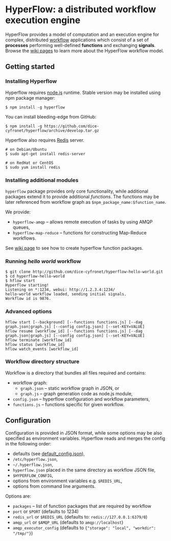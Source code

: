 # HyperFlow: a distributed workflow execution engine

HyperFlow provides a model of computation and an execution engine for complex, distributed [workflow](http://en.wikipedia.org/wiki/Workflow) applications which consist of a set of **processes** performing well-defined **functions** and exchanging **signals**. Browse the [wiki pages](https://github.com/dice-cyfronet/hyperflow/wiki) to learn more about the HyperFlow workflow model. 


## Getting started

### Installing Hyperflow

Hyperflow requires [node.js](http://nodejs.org) runtime. Stable version may be installed using npm package manager:

```shell
$ npm install -g hyperflow
```

You can install bleeding-edge from GitHub:

```shell
$ npm install -g https://github.com/dice-cyfronet/hyperflow/archive/develop.tar.gz
```

Hyperflow also requires [Redis](http://redis.io) server.

```shell
# on Debian/Ubuntu
$ sudo apt-get install redis-server

# on RedHat or CentOS
$ sudo yum install redis 
```

### Installing additional modules

`hyperflow` package provides only core functionality, while additional packages extend it to provide additional *functions*. The functions may be later referenced from workflow graph as `$npm_package_name:$function_name`.

We provide:

* `hyperflow-amqp` – allows remote execution of tasks by using AMQP queues,
* `hyperflow-map-reduce` – functions for constructing Map-Reduce workflows.

See [wiki page](http://...) to see how to create hyperflow function packages. 

### Running *hello world* workflow

```shell
$ git clone http://github.com/dice-cyfronet/hyperflow-hello-world.git
$ cd hyperflow-hello-world
$ hflow start
Hyperflow starting!
Listening on *:1234, webui: http://1.2.3.4:1234/
hello-world workflow loaded, sending initial signals.
Workflow id is 9876.
```
### Advanced options

```
hflow start [--background] [--functions functions.js] [--dag graph.json|graph.js] [--config config.json] [--set-KEY=VALUE] 
hflow resume [workflow_id] [--functions functions.js] [--dag graph.json|graph.js] [--config config.json] [--set-KEY=VALUE]
hflow terminate [workflow_id]
hflow status [workflow_id]
hflow watch_events [workflow_id]
```

### Workflow directory structure

Workflow is a directory that bundles all files required and contains:

* workflow graph:
  * `graph.json` – static workflow graph in JSON, or
  * `graph.js` – graph generation code as node.js module, 
* `config.json` – hyperflow configuration and workflow parameters,
* `functions.js` – functions specific for given workflow.

## Configuration

Configuration is provided in JSON format, while some options may be also specified as environment variables. Hyperflow reads and merges the config in the following order:

* defaults (see [default_config.json](default_config.json)),
* `/etc/hyperflow.json`,
* `~/.hyperflow.json`,
* `hyperflow.json` placed in the same directory as workflow JSON file,
* `$HYPERFLOW_CONFIG`,
* options from environment variables e.g. `$REDIS_URL`,
* options from command line arguments.

Options are:

* `packages` – list of function packages that are required by workflow
* `port` or `$PORT` (defaults to 1234)
* `redis_url` or `$REDIS_URL` (defaults to: `redis://127.0.0.1:6379/0`)
* `amqp_url` or `$AMQP_URL` (defaults to `amqp://localhost`)
* `amqp_executor_config` (defaults to `{"storage": "local", "workdir": "/tmp/"}`)
